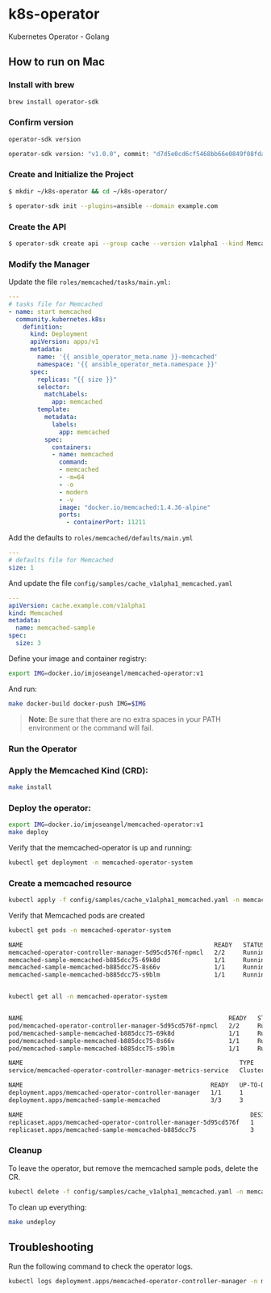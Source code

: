 # k8s-operator

Kubernetes Operator - Golang

## How to run on Mac

### Install with brew
```bash
brew install operator-sdk
```

### Confirm version

```bash
operator-sdk version

operator-sdk version: "v1.0.0", commit: "d7d5e0cd6cf5468bb66e0849f08fda5bf557f4fa", kubernetes version: "v1.18.2", go version: "go1.14.7 darwin/amd64", GOOS: "darwin", GOARCH: "amd64"
```

### Create and Initialize the Project

```bash
$ mkdir ~/k8s-operator && cd ~/k8s-operator/

$ operator-sdk init --plugins=ansible --domain example.com
```

### Create the API

```bash
$ operator-sdk create api --group cache --version v1alpha1 --kind Memcached --generate-role
```

### Modify the Manager

Update the file `roles/memcached/tasks/main.yml:`

```yaml
---
# tasks file for Memcached
- name: start memcached
  community.kubernetes.k8s:
    definition:
      kind: Deployment
      apiVersion: apps/v1
      metadata:
        name: '{{ ansible_operator_meta.name }}-memcached'
        namespace: '{{ ansible_operator_meta.namespace }}'
      spec:
        replicas: "{{ size }}"
        selector:
          matchLabels:
            app: memcached
        template:
          metadata:
            labels:
              app: memcached
          spec:
            containers:
            - name: memcached
              command:
              - memcached
              - -m=64
              - -o
              - modern
              - -v
              image: "docker.io/memcached:1.4.36-alpine"
              ports:
                - containerPort: 11211

```

Add the defaults to `roles/memcached/defaults/main.yml`

```yaml
---
# defaults file for Memcached
size: 1
```

And update the file `config/samples/cache_v1alpha1_memcached.yaml`

```yaml
---
apiVersion: cache.example.com/v1alpha1
kind: Memcached
metadata:
  name: memcached-sample
spec:
  size: 3
```

Define your image and container registry:

```bash
export IMG=docker.io/imjoseangel/memcached-operator:v1
```

And run:

```bash
make docker-build docker-push IMG=$IMG
```

>**Note**: Be sure that there are no extra spaces in your PATH environment or the command will fail.

### Run the Operator

### Apply the Memcached Kind (CRD):

```bash
make install
```

### Deploy the operator:

```bash
export IMG=docker.io/imjoseangel/memcached-operator:v1
make deploy
```

Verify that the memcached-operator is up and running:

```bash
kubectl get deployment -n memcached-operator-system
```

### Create a memcached resource

```bash
kubectl apply -f config/samples/cache_v1alpha1_memcached.yaml -n memcached-operator-system
```

Verify that Memcached pods are created

```bash
kubectl get pods -n memcached-operator-system

NAME                                                     READY   STATUS    RESTARTS   AGE
memcached-operator-controller-manager-5d95cd576f-npmcl   2/2     Running   0          30s
memcached-sample-memcached-b885dcc75-69k8d               1/1     Running   0          21s
memcached-sample-memcached-b885dcc75-8s66v               1/1     Running   0          21s
memcached-sample-memcached-b885dcc75-s9blm               1/1     Running   0          21s


kubectl get all -n memcached-operator-system


NAME                                                         READY   STATUS    RESTARTS   AGE
pod/memcached-operator-controller-manager-5d95cd576f-npmcl   2/2     Running   0          66s
pod/memcached-sample-memcached-b885dcc75-69k8d               1/1     Running   0          57s
pod/memcached-sample-memcached-b885dcc75-8s66v               1/1     Running   0          57s
pod/memcached-sample-memcached-b885dcc75-s9blm               1/1     Running   0          57s

NAME                                                            TYPE        CLUSTER-IP   EXTERNAL-IP   PORT(S)    AGE
service/memcached-operator-controller-manager-metrics-service   ClusterIP   10.0.5.131   <none>        8443/TCP   68s

NAME                                                    READY   UP-TO-DATE   AVAILABLE   AGE
deployment.apps/memcached-operator-controller-manager   1/1     1            1           67s
deployment.apps/memcached-sample-memcached              3/3     3            3           58s

NAME                                                               DESIRED   CURRENT   READY   AGE
replicaset.apps/memcached-operator-controller-manager-5d95cd576f   1         1         1       67s
replicaset.apps/memcached-sample-memcached-b885dcc75               3         3         3       58s
```

### Cleanup

To leave the operator, but remove the memcached sample pods, delete the CR.

```bash
kubectl delete -f config/samples/cache_v1alpha1_memcached.yaml -n memcached-operator-system
```

To clean up everything:

```bash
make undeploy
```

## Troubleshooting

Run the following command to check the operator logs.

```bash
kubectl logs deployment.apps/memcached-operator-controller-manager -n memcached-operator-system -c manager
```
